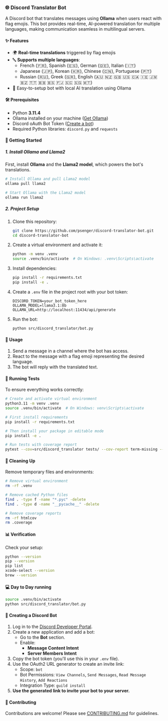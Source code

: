### 🌐 Discord Translator Bot

A Discord bot that translates messages using **Ollama** when users react with flag emojis. This bot provides real-time, AI-powered translation for multiple languages, making communication seamless in multilingual servers.

#### ✨ Features

- 🌍 **Real-time translations** triggered by flag emojis  
- 🔤 **Supports multiple languages**:
  - French (🇫🇷), Spanish (🇪🇸), German (🇩🇪), Italian (🇮🇹)
  - Japanese (🇯🇵), Korean (🇰🇷), Chinese (🇨🇳), Portuguese (🇵🇹)
  - Russian (🇷🇺), Greek (🇬🇷), English (🇦🇺 🇳🇿 🇬🇧 🇺🇸 🇨🇦 🇮🇪 🇯🇲 🇧🇿 🇹🇹 🇧🇧 🇧🇸 🇫🇯 🇸🇨 🇸🇬 🇲🇹)
- 🤖 Easy-to-setup bot with local AI translation using Ollama

#### 🛠️ Prerequisites

- Python **3.11.4** 
- Ollama installed on your machine ([Get Ollama](https://ollama.ai/))  
- Discord oAuth Bot Token ([Create a bot](https://discord.com/developers/applications))  
- Required Python libraries: `discord.py` and `requests`

#### 🚀 Getting Started

##### 1. Install Ollama and Llama2

First, install **Ollama** and the **Llama2 model**, which powers the bot's translations.

```bash
# Install Ollama and pull Llama2 model
ollama pull llama2

# Start Ollama with the Llama2 model
ollama run llama2
```

##### 2. Project Setup

1. Clone this repository:
   ```bash
   git clone https://github.com/psenger/discord-translator-bot.git
   cd discord-translator-bot
   ```

2. Create a virtual environment and activate it:
   ```bash
   python -m venv .venv
   source .venv/bin/activate  # On Windows: .venv\Scripts\activate
   ```

3. Install dependencies:
   ```bash
   pip install -r requirements.txt
   pip install -e .
   ```

4. Create a `.env` file in the project root with your bot token:
   ```
   DISCORD_TOKEN=your_bot_token_here 
   OLLAMA_MODEL=llama3.1:8b
   OLLAMA_URL=http://localhost:11434/api/generate
   ```

5. Run the bot:
   ```bash
   python src/discord_translator/bot.py
   ```

#### 📖 Usage

1. Send a message in a channel where the bot has access.  
2. React to the message with a flag emoji representing the desired language.  
3. The bot will reply with the translated text.  

#### 🧪 Running Tests

To ensure everything works correctly:

```bash
# Create and activate virtual environment
python3.11 -m venv .venv
source .venv/bin/activate  # On Windows: venv\Scripts\activate

# First install requirements
pip install -r requirements.txt

# Then install your package in editable mode
pip install -e .

# Run tests with coverage report
pytest --cov=src/discord_translator tests/ --cov-report term-missing --cov-report html
```

#### 📂 Cleaning Up

Remove temporary files and environments:

```bash
# Remove virtual environment
rm -rf .venv

# Remove cached Python files
find . -type f -name "*.pyc" -delete
find . -type d -name "__pycache__" -delete

# Remove coverage reports
rm -rf htmlcov
rm .coverage
```

#### 📊 Verification

Check your setup:
```bash
python --version
pip --version
pip list
xcode-select --version
brew --version
```

#### 💻 Day to Day running

```bash
source .venv/bin/activate            
python src/discord_translator/bot.py
```

#### 🤖 Creating a Discord Bot

1. Log in to the [Discord Developer Portal](https://discord.com/developers/applications).
2. Create a new application and add a bot:
   - Go to the **Bot** section.
   - Enable:
     - **Message Content Intent**
     - **Server Members Intent**  
3. Copy the bot token (you'll use this in your `.env` file).
4. Use the OAuth2 URL generator to create an invite link:
   - Scope: `bot`
   - Bot Permissions: `View Channels`, `Send Messages`, `Read Message History`, `Add Reactions` 
   - Integration Type: `guild install`
5. **Use the generated link to invite your bot to your server.**

#### 🤝 Contributing

Contributions are welcome! Please see [CONTRIBUTING.md](CONTRIBUTING.md) for guidelines.
